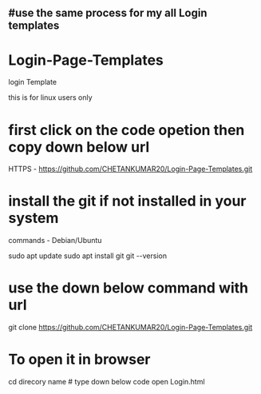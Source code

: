 #use the same process for my all Login templates
------------------------------------------------
# Login-Page-Templates
login Template 

this is for linux users only 

# first click on the code opetion then copy down below url  
HTTPS -
https://github.com/CHETANKUMAR20/Login-Page-Templates.git

# install the git if not installed in your system
commands - Debian/Ubuntu

sudo apt update
sudo apt install git
git --version

# use the down below command with url 
git clone https://github.com/CHETANKUMAR20/Login-Page-Templates.git

# To open it in browser
cd direcory name # type down below code 
open Login.html


